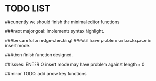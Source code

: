 # TODO LIST
##currently we should finish the minimal editor functions

###next major goal: implements syntax highlight.

###be careful on edge-checking!
###still have problem on backspace in insert mode.

###then finish function designed.

##issues:
ENTER   O
insert mode may have problem against length = 0

##minor TODO:
add arrow key functions.
